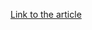 [Link to the article](https://blog.cyble.com/2022/07/05/lockbit-3-0-ransomware-group-launches-new-version/)
